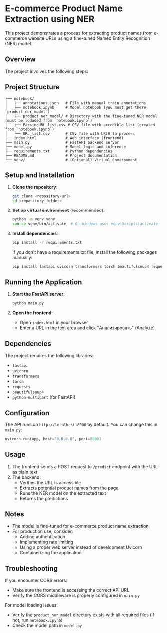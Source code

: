 # E-commerce Product Name Extraction using NER

This project demonstrates a process for extracting product names from e-commerce website URLs using a fine-tuned Named Entity Recognition (NER) model.

## Overview

The project involves the following steps:

## Project Structure
```
├── notebook/
│   ├── annotations.json   # File with manual train annotations
│   ├── notebook.ipynb     # Model notebook (you must get there `product_ner_model`)
│   ├── product_ner_model/ # Directory with the fine-tuned NER model (must be lodaded from `notebook.ipynb`)
│   ├── ParsingURL_list.csv # CSV file with accedible list (created from `notebook.ipynb`)
│   └── URL_list.csv       # CSv file with URLS to process
├── index.html             # Web interface (frontend)
├── main.py                # FastAPI backend server
├── model.py               # Model logic and inference
├── requirements.txt       # Python dependencies
├── README.md              # Project documentation
└── venv/                  # (Optional) Virtual environment
```
## Setup and Installation

1. **Clone the repository**:
   ```bash
   git clone <repository-url>
   cd <repository-folder>
   ```

2. **Set up virtual environment** (recommended):
   ```bash
   python -m venv venv
   source venv/bin/activate  # On Windows use: venv\Scripts\activate
   ```

3. **Install dependencies**:
   ```bash
   pip install -r requirements.txt
   ```

   If you don't have a requirements.txt file, install the following packages manually:
   ```bash
   pip install fastapi uvicorn transformers torch beautifulsoup4 requests
   ```

## Running the Application

1. **Start the FastAPI server**:
   ```bash
   python main.py
   ```

2. **Open the frontend**:
   - Open `index.html` in your browser
   - Enter a URL in the text area and click "Анализировать" (Analyze)

## Dependencies

The project requires the following libraries:

- `fastapi`
- `uvicorn`
- `transformers`
- `torch`
- `requests`
- `beautifulsoup4`
- `python-multipart` (for FastAPI)

## Configuration

The API runs on `http://localhost:8000` by default. You can change this in `main.py`:
```python
uvicorn.run(app, host="0.0.0.0", port=8000)
```

## Usage

1. The frontend sends a POST request to `/predict` endpoint with the URL as plain text
2. The backend:
   - Verifies the URL is accessible
   - Extracts potential product names from the page
   - Runs the NER model on the extracted text
   - Returns the predictions

## Notes

- The model is fine-tuned for e-commerce product name extraction
- For production use, consider:
  - Adding authentication
  - Implementing rate limiting
  - Using a proper web server instead of development Uvicorn
  - Containerizing the application

## Troubleshooting

If you encounter CORS errors:
- Make sure the frontend is accessing the correct API URL
- Verify the CORS middleware is properly configured in `main.py`

For model loading issues:
- Verify the `product_ner_model` directory exists with all required files (if not, run `notebook.ipynb`)
- Check the model path in `model.py`
